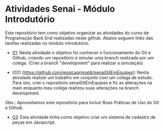 # Atividades Senai - Módulo Introdutório

Este repositório tem como objetivo organizar as atividades do curso de Programação Back End realizadas neste github. Abaixo seguem links das tarefas realizadas no módulo introdutório.

* [01](https://github.com/jessicagrimaldi/senaiBackEnd/tree/development): Nesta atividade o objetivo foi conhecer o funcionamento do Git e Github, criando um repositório e simular uma branch realizada por um colega. (Criei a branch "development" para realizar a simulação)

* [02] (https://github.com/jessicagrimaldi/senaiGitEmEquipes): Nesta atividade realizei um trabalho em conjunto com um colega de estudo. Para isto, criei o repositório senaiGitEmEquipes e fiz as alterações na main enquanto meu colega realizou suas alterações na branch development. 

Obs.: Aproveitamos este repositório para incluir Boas Práticas de Uso do Git e Github.

* [03](https://github.com/jessicagrimaldi/senaiLogicaProgER): Esta atividade tinha como objetivo criar um sistema de cadastro de peças em Javascript.